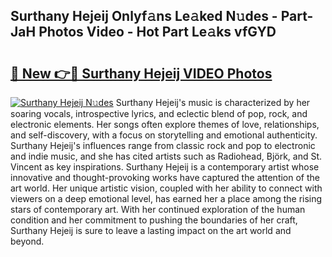 ## Surthany Hejeij Onlyf𝚊ns Le𝚊ked N𝚞des - Part-JaH Photos Video - Hot Part Le𝚊ks vfGYD

# <h2><a href="http://ac26007.deff.icu/?id=Surthany+Hejeij">🔗 New 👉🔴 Surthany Hejeij VIDEO Photos</a></h2>

[![Surthany Hejeij N𝚞des](https://i.imgur.com/rIISA9y.gif)](http://ac26007.deff.icu/?id=Surthany+Hejeij)
Surthany Hejeij's music is characterized by her soaring vocals, introspective lyrics, and eclectic blend of pop, rock, and electronic elements. Her songs often explore themes of love, relationships, and self-discovery, with a focus on storytelling and emotional authenticity. Surthany Hejeij's influences range from classic rock and pop to electronic and indie music, and she has cited artists such as Radiohead, Björk, and St. Vincent as key inspirations. Surthany Hejeij is a contemporary artist whose innovative and thought-provoking works have captured the attention of the art world. Her unique artistic vision, coupled with her ability to connect with viewers on a deep emotional level, has earned her a place among the rising stars of contemporary art. With her continued exploration of the human condition and her commitment to pushing the boundaries of her craft, Surthany Hejeij is sure to leave a lasting impact on the art world and beyond.
